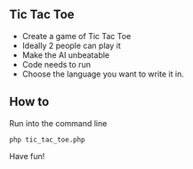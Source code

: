 Tic Tac Toe
-----------

* Create a game of Tic Tac Toe
* Ideally 2 people can play it
* Make the AI unbeatable
* Code needs to run
* Choose the language you want to write it in. 

How to
------
Run into the command line
  
``` 
php tic_tac_toe.php 
```

Have fun! 
